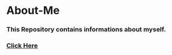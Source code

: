 # About-Me
### This Repository contains informations about myself.
### [Click Here](https://techdevsubhopriyo.github.io/About-Me/)
